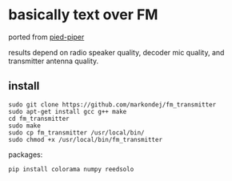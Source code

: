 # basically text over FM

ported from [pied-piper](https://github.com/rraval/pied-piper)

results depend on radio speaker quality, decoder mic quality, and transmitter antenna quality.

## install
```
sudo git clone https://github.com/markondej/fm_transmitter
sudo apt-get install gcc g++ make
cd fm_transmitter
sudo make
sudo cp fm_transmitter /usr/local/bin/
sudo chmod +x /usr/local/bin/fm_transmitter
```
packages:
```
pip install colorama numpy reedsolo
```


